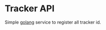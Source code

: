 Tracker API
===========

Simple [golang](https://golang.org/) service to register all tracker id.  
